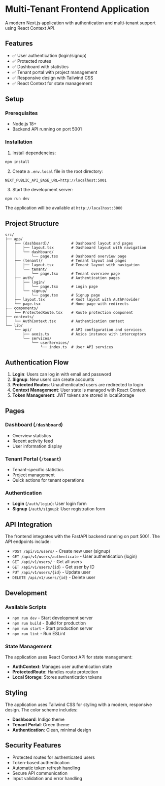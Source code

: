 # Multi-Tenant Frontend Application

A modern Next.js application with authentication and multi-tenant support using React Context API.

## Features

- ✅ User authentication (login/signup)
- ✅ Protected routes
- ✅ Dashboard with statistics
- ✅ Tenant portal with project management
- ✅ Responsive design with Tailwind CSS
- ✅ React Context for state management

## Setup

### Prerequisites

- Node.js 18+ 
- Backend API running on port 5001

### Installation

1. Install dependencies:
```bash
npm install
```

2. Create a `.env.local` file in the root directory:
```env
NEXT_PUBLIC_API_BASE_URL=http://localhost:5001
```

3. Start the development server:
```bash
npm run dev
```

The application will be available at `http://localhost:3000`

## Project Structure

```
src/
├── app/
│   ├── (dashboard)/          # Dashboard layout and pages
│   │   ├── layout.tsx        # Dashboard layout with navigation
│   │   └── dashboard/
│   │       └── page.tsx      # Dashboard overview page
│   ├── (tenant)/             # Tenant layout and pages
│   │   ├── layout.tsx        # Tenant layout with navigation
│   │   └── tenant/
│   │       └── page.tsx      # Tenant overview page
│   ├── auth/                 # Authentication pages
│   │   ├── login/
│   │   │   └── page.tsx      # Login page
│   │   └── signup/
│   │       └── page.tsx      # Signup page
│   ├── layout.tsx            # Root layout with AuthProvider
│   └── page.tsx              # Home page with redirects
├── components/
│   └── ProtectedRoute.tsx    # Route protection component
├── contexts/
│   └── AuthContext.tsx       # Authentication context
└── lib/
    └── api/                  # API configuration and services
        ├── axois.ts          # Axios instance with interceptors
        └── services/
            └── userServices/
                └── index.ts  # User API services
```

## Authentication Flow

1. **Login**: Users can log in with email and password
2. **Signup**: New users can create accounts
3. **Protected Routes**: Unauthenticated users are redirected to login
4. **Context Management**: User state is managed with React Context
5. **Token Management**: JWT tokens are stored in localStorage

## Pages

### Dashboard (`/dashboard`)
- Overview statistics
- Recent activity feed
- User information display

### Tenant Portal (`/tenant`)
- Tenant-specific statistics
- Project management
- Quick actions for tenant operations

### Authentication
- **Login** (`/auth/login`): User login form
- **Signup** (`/auth/signup`): User registration form

## API Integration

The frontend integrates with the FastAPI backend running on port 5001. The API endpoints include:

- `POST /api/v1/users/` - Create new user (signup)
- `GET /api/v1/users/authenticate` - User authentication (login)
- `GET /api/v1/users/` - Get all users
- `GET /api/v1/users/{id}` - Get user by ID
- `PUT /api/v1/users/{id}` - Update user
- `DELETE /api/v1/users/{id}` - Delete user

## Development

### Available Scripts

- `npm run dev` - Start development server
- `npm run build` - Build for production
- `npm run start` - Start production server
- `npm run lint` - Run ESLint

### State Management

The application uses React Context API for state management:

- **AuthContext**: Manages user authentication state
- **ProtectedRoute**: Handles route protection
- **Local Storage**: Stores authentication tokens

## Styling

The application uses Tailwind CSS for styling with a modern, responsive design. The color scheme includes:

- **Dashboard**: Indigo theme
- **Tenant Portal**: Green theme
- **Authentication**: Clean, minimal design

## Security Features

- Protected routes for authenticated users
- Token-based authentication
- Automatic token refresh handling
- Secure API communication
- Input validation and error handling
